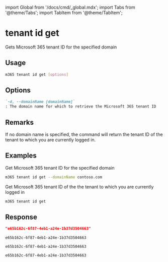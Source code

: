 <!-- DISCLAIMER: All secrets, passwords, and sensitive values in this document are examples only and not real credentials. -->
import Global from '/docs/cmd/_global.mdx';
import Tabs from '@theme/Tabs';
import TabItem from '@theme/TabItem';

# tenant id get

Gets Microsoft 365 tenant ID for the specified domain

## Usage

```sh
m365 tenant id get [options]
```

## Options

```md definition-list
`-d, --domainName [domainName]`
: The domain name for which to retrieve the Microsoft 365 tenant ID
```

<Global />

## Remarks

If no domain name is specified, the command will return the tenant ID of the tenant to which you are currently logged in.

## Examples

Get Microsoft 365 tenant ID for the specified domain

```sh
m365 tenant id get --domainName contoso.com
```

Get Microsoft 365 tenant ID of the the tenant to which you are currently logged in

```sh
m365 tenant id get
```

## Response

<Tabs>
  <TabItem value="JSON">

  ```json
  "e65b162c-6f87-4eb1-a24e-1b37d3504663"
  ```

  </TabItem>
  <TabItem value="Text">

  ```text
  e65b162c-6f87-4eb1-a24e-1b37d3504663
  ```

  </TabItem>
  <TabItem value="CSV">

  ```csv
  e65b162c-6f87-4eb1-a24e-1b37d3504663
  ```

  </TabItem>
  <TabItem value="Markdown">

  ```md
  e65b162c-6f87-4eb1-a24e-1b37d3504663
  ```

  </TabItem>
</Tabs>
